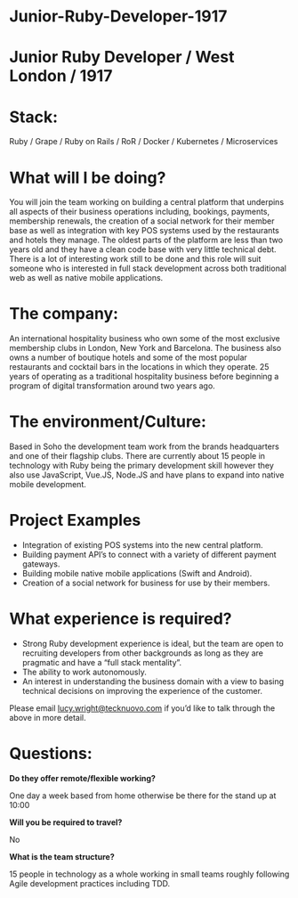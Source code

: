 # Junior-Ruby-Developer-1917

# Junior Ruby Developer / West London / 1917

# Stack: 

Ruby / Grape / Ruby on Rails / RoR / Docker / Kubernetes / Microservices


# What will I be doing?

You will join the team working on building a central platform that underpins all aspects of their business operations including, bookings, payments, membership renewals, the creation of a social network for their member base as well as integration with key POS systems used by the restaurants and hotels they manage. The oldest parts of the platform are less than two years old and they have a clean code base with very little technical debt. There is a lot of interesting work still to be done and this role will suit someone who is interested in full stack development across both traditional web as well as native mobile applications.

# The company: 

An international hospitality business who own some of the most exclusive membership clubs in London, New York and Barcelona. The business also owns a number of boutique hotels and some of the most popular restaurants and cocktail bars in the locations in which they operate. 25 years of operating as a traditional hospitality business before beginning a program of digital transformation around two years ago.

# The environment/Culture: 

Based in Soho the development team work from the brands headquarters and one of their flagship clubs. There are currently about 15 people in technology with Ruby being the primary development skill however they also use JavaScript, Vue.JS, Node.JS and have plans to expand into native mobile development.


# Project Examples  

- Integration of existing POS systems into the new central platform.
- Building payment API’s to connect with a variety of different payment gateways.
- Building mobile native mobile applications (Swift and Android).
- Creation of a social network for business for use by their members.


# What experience is required?

- Strong Ruby development experience is ideal, but the team are open to recruiting developers from other backgrounds as long as they are pragmatic and have a “full stack mentality”.
- The ability to work autonomously.
- An interest in understanding the business domain with a view to basing technical decisions on improving the experience of the customer.

Please email lucy.wright@tecknuovo.com if you’d like to talk through the above in more detail.

# Questions:
**Do they offer remote/flexible working?**

One day a week based from home otherwise be there for the stand up at 10:00

**Will you be required to travel?** 

No

**What is the team structure?**

15 people in technology as a whole working in small teams roughly following Agile development practices including TDD.
